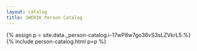```yaml
---
layout: catalog
title: SWERIK Person Catalog
---
```

{% assign p = site.data._person-catalog.i-17wP8w7go36vS3sLZVkrL5 %}
{% include person-catalog.html p=p %}

